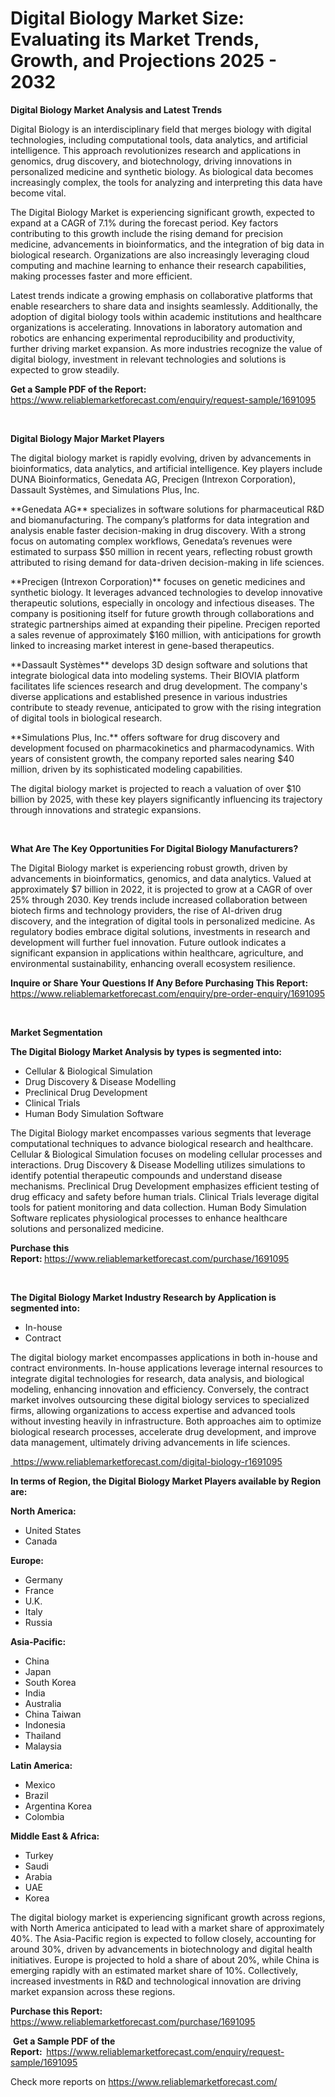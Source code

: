 <p><h1>Digital Biology Market Size: Evaluating its Market Trends, Growth, and Projections 2025 - 2032</h1></p><p><strong>Digital Biology Market Analysis and Latest Trends</strong></p>
<p><p>Digital Biology is an interdisciplinary field that merges biology with digital technologies, including computational tools, data analytics, and artificial intelligence. This approach revolutionizes research and applications in genomics, drug discovery, and biotechnology, driving innovations in personalized medicine and synthetic biology. As biological data becomes increasingly complex, the tools for analyzing and interpreting this data have become vital.</p><p>The Digital Biology Market is experiencing significant growth, expected to expand at a CAGR of 7.1% during the forecast period. Key factors contributing to this growth include the rising demand for precision medicine, advancements in bioinformatics, and the integration of big data in biological research. Organizations are also increasingly leveraging cloud computing and machine learning to enhance their research capabilities, making processes faster and more efficient.</p><p>Latest trends indicate a growing emphasis on collaborative platforms that enable researchers to share data and insights seamlessly. Additionally, the adoption of digital biology tools within academic institutions and healthcare organizations is accelerating. Innovations in laboratory automation and robotics are enhancing experimental reproducibility and productivity, further driving market expansion. As more industries recognize the value of digital biology, investment in relevant technologies and solutions is expected to grow steadily.</p></p>
<p><strong>Get a Sample PDF of the Report:&nbsp;</strong> <a href="https://www.reliablemarketforecast.com/enquiry/request-sample/1691095?utm_campaign=2803&utm_medium=2&utm_source=Github&utm_content=ia&utm_term=26032025&utm_id=digital-biology">https://www.reliablemarketforecast.com/enquiry/request-sample/1691095</a></p>
<p>&nbsp;</p>
<p><strong>Digital Biology Major Market Players</strong></p>
<p><p>The digital biology market is rapidly evolving, driven by advancements in bioinformatics, data analytics, and artificial intelligence. Key players include DUNA Bioinformatics, Genedata AG, Precigen (Intrexon Corporation), Dassault Systèmes, and Simulations Plus, Inc.</p><p>**Genedata AG** specializes in software solutions for pharmaceutical R&D and biomanufacturing. The company’s platforms for data integration and analysis enable faster decision-making in drug discovery. With a strong focus on automating complex workflows, Genedata’s revenues were estimated to surpass $50 million in recent years, reflecting robust growth attributed to rising demand for data-driven decision-making in life sciences.</p><p>**Precigen (Intrexon Corporation)** focuses on genetic medicines and synthetic biology. It leverages advanced technologies to develop innovative therapeutic solutions, especially in oncology and infectious diseases. The company is positioning itself for future growth through collaborations and strategic partnerships aimed at expanding their pipeline. Precigen reported a sales revenue of approximately $160 million, with anticipations for growth linked to increasing market interest in gene-based therapeutics.</p><p>**Dassault Systèmes** develops 3D design software and solutions that integrate biological data into modeling systems. Their BIOVIA platform facilitates life sciences research and drug development. The company's diverse applications and established presence in various industries contribute to steady revenue, anticipated to grow with the rising integration of digital tools in biological research.</p><p>**Simulations Plus, Inc.** offers software for drug discovery and development focused on pharmacokinetics and pharmacodynamics. With years of consistent growth, the company reported sales nearing $40 million, driven by its sophisticated modeling capabilities.</p><p>The digital biology market is projected to reach a valuation of over $10 billion by 2025, with these key players significantly influencing its trajectory through innovations and strategic expansions.</p></p>
<p>&nbsp;</p>
<p><strong>What Are The Key Opportunities For Digital Biology Manufacturers?</strong></p>
<p><p>The Digital Biology market is experiencing robust growth, driven by advancements in bioinformatics, genomics, and data analytics. Valued at approximately $7 billion in 2022, it is projected to grow at a CAGR of over 25% through 2030. Key trends include increased collaboration between biotech firms and technology providers, the rise of AI-driven drug discovery, and the integration of digital tools in personalized medicine. As regulatory bodies embrace digital solutions, investments in research and development will further fuel innovation. Future outlook indicates a significant expansion in applications within healthcare, agriculture, and environmental sustainability, enhancing overall ecosystem resilience.</p></p>
<p><strong>Inquire or Share Your Questions If Any Before Purchasing This Report:</strong> <a href="https://www.reliablemarketforecast.com/enquiry/pre-order-enquiry/1691095?utm_campaign=2803&utm_medium=2&utm_source=Github&utm_content=ia&utm_term=26032025&utm_id=digital-biology">https://www.reliablemarketforecast.com/enquiry/pre-order-enquiry/1691095</a></p>
<p>&nbsp;</p>
<p><strong>Market Segmentation</strong></p>
<p><strong>The Digital Biology Market Analysis by types is segmented into:</strong></p>
<p><ul><li>Cellular & Biological Simulation</li><li>Drug Discovery & Disease Modelling</li><li>Preclinical Drug Development</li><li>Clinical Trials</li><li>Human Body Simulation Software</li></ul></p>
<p><p>The Digital Biology market encompasses various segments that leverage computational techniques to advance biological research and healthcare. Cellular & Biological Simulation focuses on modeling cellular processes and interactions. Drug Discovery & Disease Modelling utilizes simulations to identify potential therapeutic compounds and understand disease mechanisms. Preclinical Drug Development emphasizes efficient testing of drug efficacy and safety before human trials. Clinical Trials leverage digital tools for patient monitoring and data collection. Human Body Simulation Software replicates physiological processes to enhance healthcare solutions and personalized medicine.</p></p>
<p><strong>Purchase this Report:&nbsp;</strong><a href="https://www.reliablemarketforecast.com/purchase/1691095?utm_campaign=2803&utm_medium=2&utm_source=Github&utm_content=ia&utm_term=26032025&utm_id=digital-biology">https://www.reliablemarketforecast.com/purchase/1691095</a></p>
<p>&nbsp;</p>
<p><strong>The Digital Biology Market Industry Research by Application is segmented into:</strong></p>
<p><ul><li>In-house</li><li>Contract</li></ul></p>
<p><p>The digital biology market encompasses applications in both in-house and contract environments. In-house applications leverage internal resources to integrate digital technologies for research, data analysis, and biological modeling, enhancing innovation and efficiency. Conversely, the contract market involves outsourcing these digital biology services to specialized firms, allowing organizations to access expertise and advanced tools without investing heavily in infrastructure. Both approaches aim to optimize biological research processes, accelerate drug development, and improve data management, ultimately driving advancements in life sciences.</p></p>
<p><a href="https://www.reliablemarketforecast.com/digital-biology-r1691095?utm_campaign=2803&utm_medium=2&utm_source=Github&utm_content=ia&utm_term=26032025&utm_id=digital-biology">&nbsp;https://www.reliablemarketforecast.com/digital-biology-r1691095</a></p>
<p><strong>In terms of Region, the Digital Biology Market Players available by Region are:</strong></p>
<p>
    <p> <strong> North America: </strong>
        <ul>
            <li>United States</li>
            <li>Canada</li>
        </ul>
        </p> 
    <p> <strong> Europe: </strong>
        <ul>
            <li>Germany</li>
            <li>France</li>
            <li>U.K.</li>
            <li>Italy</li>
            <li>Russia</li>
        </ul>
        </p> 
    <p> <strong> Asia-Pacific: </strong>
        <ul>
            <li>China</li>
            <li>Japan</li>
            <li>South Korea</li>
            <li>India</li>
            <li>Australia</li>
            <li>China Taiwan</li>
            <li>Indonesia</li>
            <li>Thailand</li>
            <li>Malaysia</li>
        </ul>
        </p> 
    <p> <strong> Latin America: </strong>
        <ul>
            <li>Mexico</li>
            <li>Brazil</li>
            <li>Argentina Korea</li>
            <li>Colombia</li>
        </ul>
        </p> 
    <p> <strong> Middle East & Africa: </strong>
        <ul>
            <li>Turkey</li>
            <li>Saudi</li>
            <li>Arabia</li>
            <li>UAE</li>
            <li>Korea</li>
        </ul>
    </p>
    </p>
<p><p>The digital biology market is experiencing significant growth across regions, with North America anticipated to lead with a market share of approximately 40%. The Asia-Pacific region is expected to follow closely, accounting for around 30%, driven by advancements in biotechnology and digital health initiatives. Europe is projected to hold a share of about 20%, while China is emerging rapidly with an estimated market share of 10%. Collectively, increased investments in R&D and technological innovation are driving market expansion across these regions.</p></p>
<p><strong>Purchase this Report: </strong><a href="https://www.reliablemarketforecast.com/purchase/1691095?utm_campaign=2803&utm_medium=2&utm_source=Github&utm_content=ia&utm_term=26032025&utm_id=digital-biology">https://www.reliablemarketforecast.com/purchase/1691095</a></p>
<p>&nbsp;<strong>Get a Sample PDF of the Report:&nbsp;&nbsp;</strong><a href="https://www.reliablemarketforecast.com/enquiry/request-sample/1691095?utm_campaign=2803&utm_medium=2&utm_source=Github&utm_content=ia&utm_term=26032025&utm_id=digital-biology">https://www.reliablemarketforecast.com/enquiry/request-sample/1691095</a></p>
<p><strong></strong></p>
<p>Check more reports on <a href="https://www.reliablemarketforecast.com/?utm_campaign=2803&utm_medium=2&utm_source=Github&utm_content=ia&utm_term=26032025&utm_id=digital-biology">https://www.reliablemarketforecast.com/</a></p>